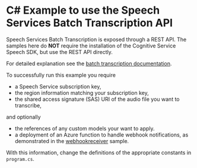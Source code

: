 # C# Example to use the Speech Services Batch Transcription API

Speech Services Batch Transcription is exposed through a REST API. The samples here do **NOT** require the installation of the Cognitive Service Speech SDK, but use the REST API directly.

For detailed explanation see the [batch transcription documentation](https://docs.microsoft.com/azure/cognitive-services/speech-service/batch-transcription).

To successfully run this example you require

- a Speech Service subscription key,
- the region information matching your subscription key,
- the shared access signature (SAS) URI of the audio file you want to transcribe,

and optionally

- the references of any custom models your want to apply.
- a deployment of an Azure function to handle webhook notifications, as demonstrated in the [webhookreceiver](webhookreceiver/webhookreceiver.cs) sample.

With this information, change the definitions of the appropriate constants in `program.cs`.

